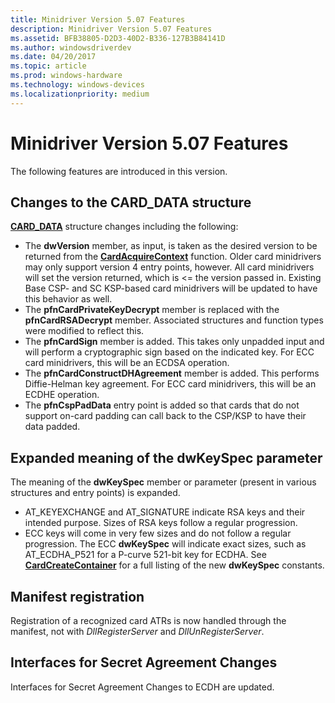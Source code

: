 ```yaml
---
title: Minidriver Version 5.07 Features
description: Minidriver Version 5.07 Features
ms.assetid: BFB38805-D2D3-40D2-B336-127B3B84141D
ms.author: windowsdriverdev
ms.date: 04/20/2017
ms.topic: article
ms.prod: windows-hardware
ms.technology: windows-devices
ms.localizationpriority: medium
---
```


# Minidriver Version 5.07 Features


The following features are introduced in this version.

## <span id="Changes_to_the_CARD_DATA_structure"></span><span id="changes_to_the_card_data_structure"></span><span id="CHANGES_TO_THE_CARD_DATA_STRUCTURE"></span>Changes to the CARD\_DATA structure


[**CARD\_DATA**](https://msdn.microsoft.com/library/windows/hardware/dn468748) structure changes including the following:

-   The **dwVersion** member, as input, is taken as the desired version to be returned from the [**CardAcquireContext**](https://msdn.microsoft.com/library/windows/hardware/dn468701) function. Older card minidrivers may only support version 4 entry points, however. All card minidrivers will set the version returned, which is &lt;= the version passed in. Existing Base CSP- and SC KSP-based card minidrivers will be updated to have this behavior as well.
-   The **pfnCardPrivateKeyDecrypt** member is replaced with the **pfnCardRSADecrypt** member. Associated structures and function types were modified to reflect this.
-   The **pfnCardSign** member is added. This takes only unpadded input and will perform a cryptographic sign based on the indicated key. For ECC card minidrivers, this will be an ECDSA operation.
-   The **pfnCardConstructDHAgreement** member is added. This performs Diffie-Helman key agreement. For ECC card minidrivers, this will be an ECDHE operation.
-   The **pfnCspPadData** entry point is added so that cards that do not support on-card padding can call back to the CSP/KSP to have their data padded.

## <span id="Expanded_meaning_of_the_dwKeySpec_parameter"></span><span id="expanded_meaning_of_the_dwkeyspec_parameter"></span><span id="EXPANDED_MEANING_OF_THE_DWKEYSPEC_PARAMETER"></span>Expanded meaning of the dwKeySpec parameter


The meaning of the **dwKeySpec** member or parameter (present in various structures and entry points) is expanded.

-   AT\_KEYEXCHANGE and AT\_SIGNATURE indicate RSA keys and their intended purpose. Sizes of RSA keys follow a regular progression.
-   ECC keys will come in very few sizes and do not follow a regular progression. The ECC **dwKeySpec** will indicate exact sizes, such as AT\_ECDHA\_P521 for a P-curve 521-bit key for ECDHA. See [**CardCreateContainer**](https://msdn.microsoft.com/library/windows/hardware/dn468708) for a full listing of the new **dwKeySpec** constants.

## <span id="Manifest_registration"></span><span id="manifest_registration"></span><span id="MANIFEST_REGISTRATION"></span>Manifest registration


Registration of a recognized card ATRs is now handled through the manifest, not with *DllRegisterServer* and *DllUnRegisterServer*.

## <span id="Interfaces_for_Secret_Agreement_Changes"></span><span id="interfaces_for_secret_agreement_changes"></span><span id="INTERFACES_FOR_SECRET_AGREEMENT_CHANGES"></span>Interfaces for Secret Agreement Changes


Interfaces for Secret Agreement Changes to ECDH are updated.

 

 





